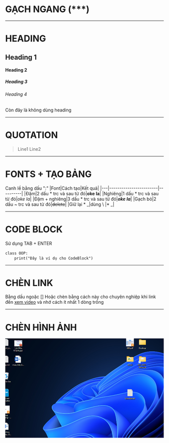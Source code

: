# GẠCH NGANG (***)
***
# HEADING 
## Heading 1
#### Heading 2
##### Heading 3
###### Heading 4
Còn đây là không dùng heading
***
# QUOTATION
> Line1
> Line2
***
# FONTS + TẠO BẢNG
Canh lề bằng dấu ":"
|Font|Cách tạo|Kết quả|
|---|------------------------|----------|
|Đậm|2 dấu * trc và sau từ đó|**oke la**|
|Nghiêng|1 dấu * trc và sau từ đó|*oke la*|
|Đậm + nghiêng|3 dấu * trc và sau từ đó|***oke la***|
|Gạch bỏ|2 dấu ~ trc và sau từ đó|~~delete~~|
|Giữ lại * _|dùng \ |\*  \_|
***
# CODE BLOCK
Sử dụng TAB + ENTER

    class OOP:
        print("Đây là ví dụ cho CodeBlock")
***
# CHÈN LINK
Bằng dấu ngoặc []
Hoặc chèn bằng cách này cho chuyên nghiệp khi link đến [xem video][1] và nhớ cách ít nhất 1 dòng trống

[1]: <https://www.youtube.com/>
***
# CHÈN HÌNH ẢNH
![example](pic1.png)